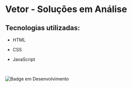 # Vetor - Soluções em Análise

## Tecnologias utilizadas:

- HTML
- CSS
- JavaScript

  <br>

![Badge em Desenvolvimento](http://img.shields.io/static/v1?label=STATUS&message=EM%20DESENVOLVIMENTO&color=GREEN&style=for-the-badge)
